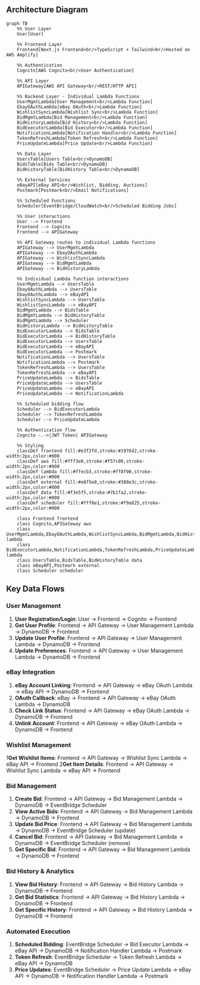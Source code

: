## Architecture Diagram

```mermaid
graph TB
    %% User Layer
    User[User]
    
    %% Frontend Layer
    Frontend[Next.js Frontend<br/>TypeScript + Tailwind<br/>Hosted on AWS Amplify]
    
    %% Authentication
    Cognito[AWS Cognito<br/>User Authentication]
    
    %% API Layer
    APIGateway[AWS API Gateway<br/>REST/HTTP API]
    
    %% Backend Layer - Individual Lambda Functions
    UserMgmtLambda[User Management<br/>Lambda Function]
    EbayOAuthLambda[eBay OAuth<br/>Lambda Function]
    WishlistSyncLambda[Wishlist Sync<br/>Lambda Function]
    BidMgmtLambda[Bid Management<br/>Lambda Function]
    BidHistoryLambda[Bid History<br/>Lambda Function]
    BidExecutorLambda[Bid Executor<br/>Lambda Function]
    NotificationLambda[Notification Handler<br/>Lambda Function]
    TokenRefreshLambda[Token Refresh<br/>Lambda Function]
    PriceUpdateLambda[Price Update<br/>Lambda Function]
    
    %% Data Layer
    UsersTable[Users Table<br/>DynamoDB]
    BidsTable[Bids Table<br/>DynamoDB]
    BidHistoryTable[BidHistory Table<br/>DynamoDB]
    
    %% External Services
    eBayAPI[eBay API<br/>Wishlist, Bidding, Auctions]
    Postmark[Postmark<br/>Email Notifications]
    
    %% Scheduled Functions
    Scheduler[EventBridge/CloudWatch<br/>Scheduled Bidding Jobs]
    
    %% User interactions
    User --> Frontend
    Frontend --> Cognito
    Frontend --> APIGateway
    
    %% API Gateway routes to individual Lambda functions
    APIGateway --> UserMgmtLambda
    APIGateway --> EbayOAuthLambda
    APIGateway --> WishlistSyncLambda
    APIGateway --> BidMgmtLambda
    APIGateway --> BidHistoryLambda
    
    %% Individual Lambda function interactions
    UserMgmtLambda --> UsersTable
    EbayOAuthLambda --> UsersTable
    EbayOAuthLambda --> eBayAPI
    WishlistSyncLambda --> UsersTable
    WishlistSyncLambda --> eBayAPI
    BidMgmtLambda --> BidsTable
    BidMgmtLambda --> BidHistoryTable
    BidMgmtLambda --> Scheduler
    BidHistoryLambda --> BidHistoryTable
    BidExecutorLambda --> BidsTable
    BidExecutorLambda --> BidHistoryTable
    BidExecutorLambda --> UsersTable
    BidExecutorLambda --> eBayAPI
    BidExecutorLambda --> Postmark
    NotificationLambda --> UsersTable
    NotificationLambda --> Postmark
    TokenRefreshLambda --> UsersTable
    TokenRefreshLambda --> eBayAPI
    PriceUpdateLambda --> BidsTable
    PriceUpdateLambda --> UsersTable
    PriceUpdateLambda --> eBayAPI
    PriceUpdateLambda --> NotificationLambda
    
    %% Scheduled bidding flow
    Scheduler --> BidExecutorLambda
    Scheduler --> TokenRefreshLambda
    Scheduler --> PriceUpdateLambda
    
    %% Authentication flow
    Cognito -.->|JWT Token| APIGateway
    
    %% Styling
    classDef frontend fill:#e3f2fd,stroke:#1976d2,stroke-width:2px,color:#000
    classDef aws fill:#fff3e0,stroke:#f57c00,stroke-width:2px,color:#000
    classDef lambda fill:#ffecb3,stroke:#ff8f00,stroke-width:2px,color:#000
    classDef external fill:#e8f5e8,stroke:#388e3c,stroke-width:2px,color:#000
    classDef data fill:#f3e5f5,stroke:#7b1fa2,stroke-width:2px,color:#000
    classDef scheduler fill:#fff8e1,stroke:#f9a825,stroke-width:2px,color:#000
    
    class Frontend frontend
    class Cognito,APIGateway aws
    class UserMgmtLambda,EbayOAuthLambda,WishlistSyncLambda,BidMgmtLambda,BidHistoryLambda lambda
    class BidExecutorLambda,NotificationLambda,TokenRefreshLambda,PriceUpdateLambda lambda
    class UsersTable,BidsTable,BidHistoryTable data
    class eBayAPI,Postmark external
    class Scheduler scheduler
```

## Key Data Flows

### User Management
1. **User Registration/Login**: User → Frontend → Cognito → Frontend
2. **Get User Profile**: Frontend → API Gateway → User Management Lambda → DynamoDB → Frontend
3. **Update User Profile**: Frontend → API Gateway → User Management Lambda → DynamoDB → Frontend
4. **Update Preferences**: Frontend → API Gateway → User Management Lambda → DynamoDB → Frontend

### eBay Integration
1. **eBay Account Linking**: Frontend → API Gateway → eBay OAuth Lambda → eBay API → DynamoDB → Frontend
2. **OAuth Callback**: eBay → Frontend → API Gateway → eBay OAuth Lambda → DynamoDB
3. **Check Link Status**: Frontend → API Gateway → eBay OAuth Lambda → DynamoDB → Frontend
4. **Unlink Account**: Frontend → API Gateway → eBay OAuth Lambda → DynamoDB → Frontend

### Wishlist Management
1**Get Wishlist Items**: Frontend → API Gateway → Wishlist Sync Lambda → eBay API → Frontend
2**Get Item Details**: Frontend → API Gateway → Wishlist Sync Lambda → eBay API → Frontend

### Bid Management
1. **Create Bid**: Frontend → API Gateway → Bid Management Lambda → DynamoDB → EventBridge Scheduler
2. **View Active Bids**: Frontend → API Gateway → Bid Management Lambda → DynamoDB → Frontend
3. **Update Bid Price**: Frontend → API Gateway → Bid Management Lambda → DynamoDB → EventBridge Scheduler (update)
4. **Cancel Bid**: Frontend → API Gateway → Bid Management Lambda → DynamoDB → EventBridge Scheduler (remove)
5. **Get Specific Bid**: Frontend → API Gateway → Bid Management Lambda → DynamoDB → Frontend

### Bid History & Analytics
1. **View Bid History**: Frontend → API Gateway → Bid History Lambda → DynamoDB → Frontend
2. **Get Bid Statistics**: Frontend → API Gateway → Bid History Lambda → DynamoDB → Frontend
3. **Get Specific History**: Frontend → API Gateway → Bid History Lambda → DynamoDB → Frontend

### Automated Execution
1. **Scheduled Bidding**: EventBridge Scheduler → Bid Executor Lambda → eBay API → DynamoDB → Notification Handler Lambda → Postmark
2. **Token Refresh**: EventBridge Scheduler → Token Refresh Lambda → eBay API → DynamoDB
3. **Price Updates**: EventBridge Scheduler → Price Update Lambda → eBay API → DynamoDB → Notification Handler Lambda → Postmark